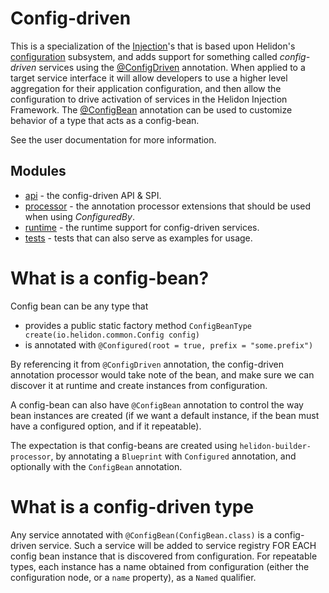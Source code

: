 # Config-driven

This is a specialization of the [Injection](../)'s that is based upon </i>Helidon's [configuration](../../config)</i> subsystem, and adds support for something called <i>config-driven</i> services using the [@ConfigDriven](./api/src/main/java/io/helidon/inject/configdriven/api/ConfigDriven.java) annotation. When applied to a target service interface it will allow developers to use a higher level aggregation for their application configuration, and then allow the configuration to drive activation of services in the Helidon Injection Framework. The [@ConfigBean](./api/src/main/java/io/helidon/inject/configdriven/api/ConfigBean.java) annotation can be used to customize behavior of a type that acts as a config-bean. 

See the user documentation for more information.

## Modules
* [api](api) - the config-driven API & SPI.
* [processor](processor) - the annotation processor extensions that should be used when using <i>ConfiguredBy</i>.
* [runtime](runtime) - the runtime support for config-driven services.
* [tests](tests) - tests that can also serve as examples for usage.

# What is a config-bean?

Config bean can be any type that
- provides a public static factory method `ConfigBeanType create(io.helidon.common.Config config)`
- is annotated with `@Configured(root = true, prefix = "some.prefix")`

By referencing it from `@ConfigDriven` annotation, the config-driven annotation processor would take note of the bean, and make sure we can discover it at runtime and create instances from configuration.

A config-bean can also have `@ConfigBean` annotation to control the way bean instances are created (if we want a default instance, if the bean must have a configured option, and if it repeatable).

The expectation is that config-beans are created using `helidon-builder-processor`, by annotating a `Blueprint` with `Configured` annotation, and optionally with the `ConfigBean` annotation.

# What is a config-driven type

Any service annotated with `@ConfigBean(ConfigBean.class)` is a config-driven service.
Such a service will be added to service registry FOR EACH config bean instance that is discovered from configuration. For repeatable types, each instance has a name obtained from configuration (either the configuration node, or a `name` property), 
as a `Named` qualifier.
